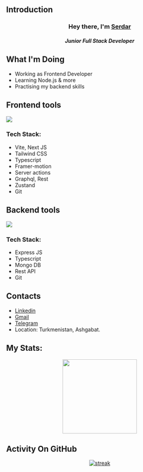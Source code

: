 ## Introduction

<h3 align="center">Hey there, I'm <a href="https://github.com/GurbanmyradowSerdar">Serdar</a></h3>
<h5 align="center">Junior Full Stack Developer</h5>

## What I'm Doing

- Working as Frontend Developer
- Learning Node.js & more
- Practising my backend skills

## Frontend tools

<p align="left"> <a href="https://github.com/GurbanmyradowSerdar"><img src="https://skillicons.dev/icons?i=ts,nextjs,vite"> </a> </p>
<h3 align="left">Tech Stack:</h3>

- Vite, Next JS
- Tailwind CSS
- Typescript
- Framer-motion
- Server actions
- Graphql, Rest
- Zustand
- Git

## Backend tools

<p align="left"> <a href="https://github.com/GurbanmyradowSerdar"><img src="https://skillicons.dev/icons?i=ts,express,git,github,mongodb,nodejs,postman"> </a> </p>
<h3 align="left">Tech Stack:</h3>

- Express JS
- Typescript
- Mongo DB
- Rest API
- Git

## Contacts

- [Linkedin](https://www.linkedin.com/in/serdar-gurbanmyradow-931250295/)
- [Gmail](serdargurbanmyradow953@gmail.com)
- [Telegram](https://t.me/serdarWeb)
- Location: Turkmenistan, Ashgabat.

## My Stats:
<p align="center">
<img height="200px" src="https://github-readme-stats.vercel.app/api?username=GurbanmyradowSerdar&hide_border=true&show_icons=true&count_private=true&theme=gruvbox&bg_color=151515">
</p>

## Activity On GitHub

<p align="center">
  <a href="https://github.com/GurbanmyradowSerdar">      
<img title="stats" alt="streak" src="https://github-readme-streak-stats.herokuapp.com/?user=GurbanmyradowSerdar&theme=dark&hide_border=true&stroke=f53b3b"/>
</a> 
</p>
